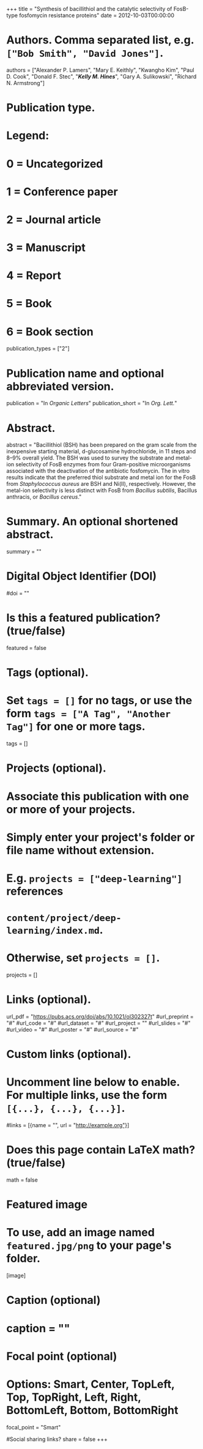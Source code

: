 +++
title = "Synthesis of bacillithiol and the catalytic selectivity of FosB-type fosfomycin resistance proteins"
date = 2012-10-03T00:00:00

# Authors. Comma separated list, e.g. `["Bob Smith", "David Jones"]`.
authors = ["Alexander P. Lamers", "Mary E. Keithly", "Kwangho Kim", "Paul D. Cook", "Donald F. Stec", "***Kelly M. Hines***", "Gary A. Sulikowski", "Richard N. Armstrong"]

# Publication type.
# Legend:
# 0 = Uncategorized
# 1 = Conference paper
# 2 = Journal article
# 3 = Manuscript
# 4 = Report
# 5 = Book
# 6 = Book section
publication_types = ["2"]

# Publication name and optional abbreviated version.
publication = "In *Organic Letters*"
publication_short = "In *Org. Lett.*"

# Abstract.
abstract = "Bacillithiol (BSH) has been prepared on the gram scale from the inexpensive starting material, d-glucosamine hydrochloride, in 11 steps and 8–9% overall yield. The BSH was used to survey the substrate and metal-ion selectivity of FosB enzymes from four Gram-positive microorganisms associated with the deactivation of the antibiotic fosfomycin. The in vitro results indicate that the preferred thiol substrate and metal ion for the FosB from *Staphylococcus aureus* are BSH and Ni(II), respectively. However, the metal-ion selectivity is less distinct with FosB from *Bacillus subtilis*, Bacillus anthracis, or *Bacillus cereus*."

# Summary. An optional shortened abstract.
summary = ""

# Digital Object Identifier (DOI)
#doi = ""

# Is this a featured publication? (true/false)
featured = false

# Tags (optional).
#   Set `tags = []` for no tags, or use the form `tags = ["A Tag", "Another Tag"]` for one or more tags.
tags = []

# Projects (optional).
#   Associate this publication with one or more of your projects.
#   Simply enter your project's folder or file name without extension.
#   E.g. `projects = ["deep-learning"]` references 
#   `content/project/deep-learning/index.md`.
#   Otherwise, set `projects = []`.
projects = []

# Links (optional).
url_pdf = "https://pubs.acs.org/doi/abs/10.1021/ol302327t"
#url_preprint = "#"
#url_code = "#"
#url_dataset = "#"
#url_project = ""
#url_slides = "#"
#url_video = "#"
#url_poster = "#"
#url_source = "#"

# Custom links (optional).
#   Uncomment line below to enable. For multiple links, use the form `[{...}, {...}, {...}]`.
#links = [{name = "", url = "http://example.org"}]

# Does this page contain LaTeX math? (true/false)
math = false

# Featured image
# To use, add an image named `featured.jpg/png` to your page's folder. 
[image]
  # Caption (optional)
  # caption = ""

  # Focal point (optional)
  # Options: Smart, Center, TopLeft, Top, TopRight, Left, Right, BottomLeft, Bottom, BottomRight
  focal_point = "Smart"
  
#Social sharing links?
share = false
+++

